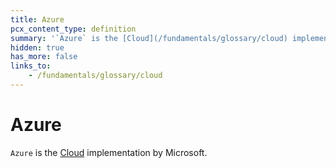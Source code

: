 ```yaml
---
title: Azure
pcx_content_type: definition
summary: '`Azure` is the [Cloud](/fundamentals/glossary/cloud) implementation by Microsoft.'
hidden: true
has_more: false
links_to:
    - /fundamentals/glossary/cloud
---
```


# Azure

`Azure` is the [Cloud](/fundamentals/glossary/cloud) implementation by Microsoft.
